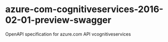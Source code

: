 # azure-com-cognitiveservices-2016-02-01-preview-swagger
OpenAPI specification for azure.com API vcognitiveservices
